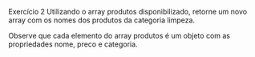 Exercício 2
Utilizando o array produtos disponibilizado, retorne um novo array com os nomes dos produtos da categoria limpeza.

Observe que cada elemento do array produtos é um objeto com as propriedades nome, preco e categoria.